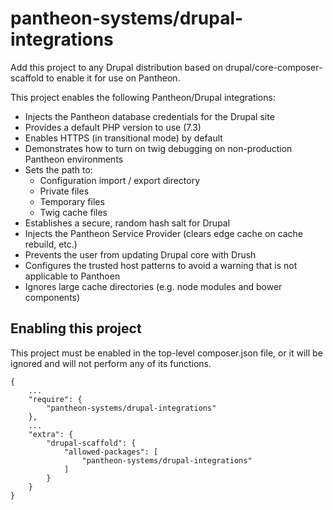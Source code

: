 # pantheon-systems/drupal-integrations

Add this project to any Drupal distribution based on drupal/core-composer-scaffold to enable it for use on Pantheon.

This project enables the following Pantheon/Drupal integrations:

- Injects the Pantheon database credentials for the Drupal site
- Provides a default PHP version to use (7.3)
- Enables HTTPS (in transitional mode) by default
- Demonstrates how to turn on twig debugging on non-production Pantheon environments
- Sets the path to:
  - Configuration import / export directory
  - Private files
  - Temporary files
  - Twig cache files
- Establishes a secure, random hash salt for Drupal
- Injects the Pantheon Service Provider (clears edge cache on cache rebuild, etc.)
- Prevents the user from updating Drupal core with Drush
- Configures the trusted host patterns to avoid a warning that is not applicable to Panthoen
- Ignores large cache directories (e.g. node modules and bower components)

## Enabling this project

This project must be enabled in the top-level composer.json file, or it will be ignored and will not perform any of its functions.
```
{
    ...
    "require": {
        "pantheon-systems/drupal-integrations"
    },
    ...
    "extra": {
        "drupal-scaffold": {
            "allowed-packages": [
                "pantheon-systems/drupal-integrations"
            ]
        }
    }
}
```
